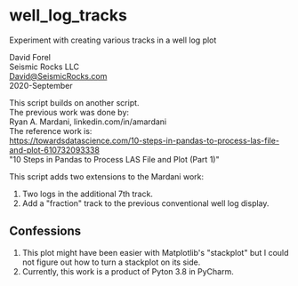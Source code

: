 # well_log_tracks
Experiment with creating various tracks in a well log plot

David Forel  
Seismic Rocks LLC  
David@SeismicRocks.com  
2020-September

This script builds on another script.  
The previous work was done by:  
Ryan A. Mardani, linkedin.com/in/amardani  
The reference work is:  
https://towardsdatascience.com/10-steps-in-pandas-to-process-las-file-and-plot-610732093338  
"10 Steps in Pandas to Process LAS File and Plot (Part 1)"

This script adds two extensions to the Mardani work:
  1. Two logs in the additional 7th track.
  2. Add a "fraction" track to the previous conventional well log display.

## Confessions

  1. This plot might have been easier with Matplotlib's "stackplot" but I could not figure out how to turn a stackplot on its side.
  2. Currently, this work is a product of Pyton 3.8 in PyCharm.
